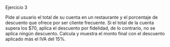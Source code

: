Ejercicio 3

Pide al usuario el total de su cuenta en un restaurante y el porcentaje de descuento que ofrece por ser cliente frecuente. Si el total de la cuenta supera los $70, aplica el descuento por fidelidad, de lo contrario, no se aplica ningún descuento. Calcula y muestra el monto final con el descuento aplicado más el IVA del 15%.

